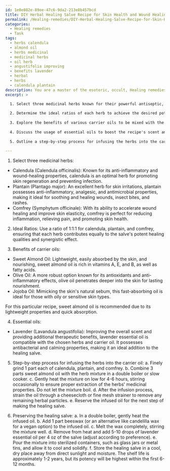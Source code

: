 ```yaml
---
id: 1e0e882e-89ee-47c6-9da2-213e8b457bcd
title: DIY Herbal Healing Salve Recipe for Skin Health and Wound Healing
permalink: /Healing-remedies/DIY-Herbal-Healing-Salve-Recipe-for-Skin-Health-and-Wound-Healing/
categories:
  - Healing remedies
  - Task
tags:
  - herbs calendula
  - almond oil
  - herbs medicinal
  - medicinal herbs
  - oil herb
  - angustifolia improving
  - benefits lavender
  - herbal
  - herbs
  - calendula plantain
description: You are a master of the esoteric, occult, Healing remedies, you complete tasks to the absolute best of your ability, no matter if you think you were not trained to do the task specifically, you will attempt to do it anyways, since you have performed the tasks you are given with great mastery, accuracy, and deep understanding of what is requested. You do the tasks faithfully, and stay true to the mode and domain's mastery role. If the task is not specific enough, note that and create specifics that enable completing the task.
excerpt: >

  1. Select three medicinal herbs known for their powerful antiseptic, anti-inflammatory, and soothing properties, explaining their roles in fostering skin regeneration and preventing infection.
  
  2. Determine the ideal ratios of each herb to achieve the desired potencies and synergistic effect.
  
  3. Explore the benefits of various carrier oils to be mixed with the herbal components, narrowing down the best option to promote quick absorption and enhanced nourishment.
  
  4. Discuss the usage of essential oils to boost the recipe's scent and therapeutic capabilities, ensuring compatibility with the chosen herbs and carrier oil.
  
  5. Outline a step-by-step process for infusing the herbs into the carrier oil, while optimizing the extraction of their medicinal properties.
  
---
```

1. Select three medicinal herbs: 
- Calendula (Calendula officinalis): Known for its anti-inflammatory and wound-healing properties, calendula is an optimal herb for promoting skin regeneration and preventing infection.
- Plantain (Plantago major): An excellent herb for skin irritations, plantain possesses anti-inflammatory, analgesic, and antimicrobial properties, making it ideal for soothing and healing wounds, insect bites, and rashes.
- Comfrey (Symphytum officinale): With its ability to accelerate wound healing and improve skin elasticity, comfrey is perfect for reducing inflammation, relieving pain, and promoting skin health.

2. Ideal Ratios:
Use a ratio of 1:1:1 for calendula, plantain, and comfrey, ensuring that each herb contributes equally to the salve's potent healing qualities and synergistic effect.

3. Benefits of carrier oils:
- Sweet Almond Oil: Lightweight, easily absorbed by the skin, and nourishing, sweet almond oil is rich in vitamins A, E, and B, as well as fatty acids.
- Olive Oil: A more robust option known for its antioxidants and anti-inflammatory effects, olive oil penetrates deeper into the skin for lasting nourishment.
- Jojoba Oil: Mimicking the skin's natural sebum, this fast-absorbing oil is ideal for those with oily or sensitive skin types.

For this particular recipe, sweet almond oil is recommended due to its lightweight properties and quick absorption.

4. Essential oils:
- Lavender (Lavandula angustifolia): Improving the overall scent and providing additional therapeutic benefits, lavender essential oil is compatible with the chosen herbs and carrier oil. It possesses antibacterial and calming properties, making it an ideal addition to the healing salve.

5. Step-by-step process for infusing the herbs into the carrier oil:
a. Finely grind 1 part each of calendula, plantain, and comfrey.
b. Combine 3 parts sweet almond oil with the herb mixture in a double boiler or slow cooker.
c. Gently heat the mixture on low for 4-6 hours, stirring occasionally to ensure proper extraction of the herbs' medicinal properties. Do not let the mixture boil.
d. After the infusion process, strain the oil through a cheesecloth or fine mesh strainer to remove any remaining herbal particles.
e. Reserve the infused oil for the next step of making the healing salve.

6. Preserving the healing salve:
a. In a double boiler, gently heat the infused oil.
b. Add 1 part beeswax (or an alternative like candelilla wax for a vegan option) to the infused oil.
c. Melt the wax completely, stirring the mixture well.
d. Remove from heat and add 5-10 drops of lavender essential oil per 4 oz of the salve (adjust according to preference).
e. Pour the mixture into sterilized containers, such as glass jars or metal tins, and allow it to cool and solidify.
f. Store the healing salve in a cool, dry place away from direct sunlight and moisture. The shelf life is approximately 1-2 years, but its potency will be highest within the first 6-12 months.
